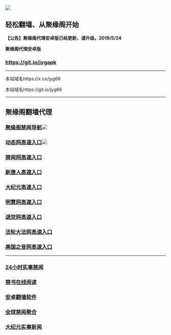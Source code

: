 ![](https://raw.githubusercontent.com/hao369/a/master/j.jpg)



## 轻松翻墙、从聚缘阁开始



**【公告】聚缘阁代理安卓版已经更新，请升级。2019/5/24**

 
**聚缘阁代理安卓版**
### https://git.io/jygapk  

***

本站域名https://x.co/jyg66 

本站域名https://git.io/jyg66



***




## 聚缘阁翻墙代理 

### [聚缘阁禁闻导航](http://a33eew.as8.algopointer.com/dh)![](https://raw.githubusercontent.com/hao369/a/master/tj.gif)

### [动态网高速入口](http://a33ee23ed.as8.algopointer.com/6/4324232/543)![](https://raw.githubusercontent.com/hao369/a/master/jygdl.gif)



### [禁闻网高速入口](http://iii75.cn/zDGQME)

### [新唐人高速入口](http://a333re5d.as8.algopointer.com/6/4324232/5)

### [大纪元高速入口](http://a2353e2d.as8.algopointer.com/6/4324232/7)

### [明慧网高速入口](http://ac54cded.as8.algopointer.com/6/4324232/3)

### [退党网高速入口](http://a12354ed.as8.algopointer.com/6/4324232/8)

### [法轮大法网高速入口](http://a1q45wed.as8.algopointer.com/6/4324232/15)

### [美国之音网高速入口](http://as33453ved.as8.algopointer.com/6/4324232/18)



***






### [24小时实事禁闻](https://git.io/fj3Go)

### [禁书在线阅读](https://github.com/txyzum203/djy/blob/master/gb/9p.md?flntdtv#1)


### [安卓翻墙软件](https://git.io/afq)

### [全球禁闻聚合](https://github.com/gfw-breaker/banned-news1/blob/master/README.md)

### [大纪元实事新闻](https://git.io/fjmgE)






